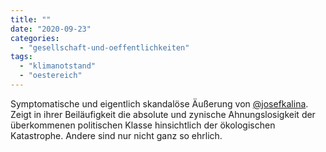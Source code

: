 ```yaml
---
title: ""
date: "2020-09-23"
categories: 
  - "gesellschaft-und-oeffentlichkeiten"
tags: 
  - "klimanotstand"
  - "oestereich"
---
```


Symptomatische und eigentlich skandalöse Äußerung von [@josefkalina](https://twitter.com/josefkalina "josef kalina (@josefkalina) / Twitter"). Zeigt in ihrer Beiläufigkeit die absolute und zynische Ahnungslosigkeit der überkommenen politischen Klasse hinsichtlich der ökologischen Katastrophe. Andere sind nur nicht ganz so ehrlich.
